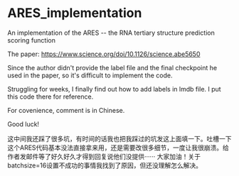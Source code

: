 # ARES_implementation
An implementation of the ARES -- the RNA tertiary structure prediction scoring function

The paper: https://www.science.org/doi/10.1126/science.abe5650

Since the author didn't provide the label file and the final checkpoint he used in the paper, so it's difficult to implement the code.

Struggling for weeks, I finally find out how to add labels in lmdb file. I put this code there for reference.

For covenience, comment is in Chinese.

Good luck!

这中间我还踩了很多坑，有时间的话我也把我踩过的坑发这上面填一下。吐槽一下这个ARES代码基本没法直接拿来用，还是需要改很多细节，一度让我很崩溃。给作者发邮件等了好久好久才得到回复说他们没提供······
大家加油！关于batchsize=16设置不成功的事情我找到了原因，但还没理解怎么解决。
